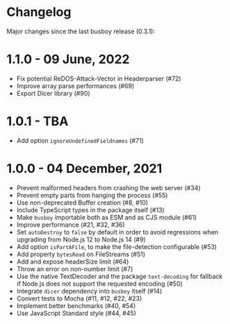 # Changelog

Major changes since the last busboy release (0.3.1):

# 1.1.0 - 09 June, 2022

* Fix potential ReDOS-Attack-Vector in Headerparser (#72)
* Improve array parse performances (#69)
* Export Dicer library (#90)

# 1.0.1 - TBA

* Add option `ignoreUndefinedFieldnames` (#71)

# 1.0.0 - 04 December, 2021

* Prevent malformed headers from crashing the web server (#34)
* Prevent empty parts from hanging the process (#55)
* Use non-deprecated Buffer creation (#8, #10)
* Include TypeScript types in the package itself (#13)
* Make `busboy` importable both as ESM and as CJS module (#61)
* Improve performance (#21, #32, #36)
* Set `autoDestroy` to `false` by default in order to avoid regressions when upgrading from Node.js 12 to Node.js 14 (#9)
* Add option `isPartAFile`, to make the file-detection configurable (#53)
* Add property `bytesRead` on FileStreams (#51)
* Add and expose headerSize limit (#64)
* Throw an error on non-number limit (#7)
* Use the native TextDecoder and the package `text-decoding` for fallback if Node.js does not support the requested encoding (#50)
* Integrate `dicer` dependency into `busboy` itself (#14)
* Convert tests to Mocha (#11, #12, #22, #23)
* Implement better benchmarks (#40, #54)
* Use JavaScript Standard style (#44, #45)
